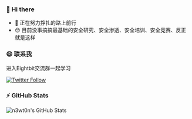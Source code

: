 ### 👋 Hi there 

- 🔭 正在努力挣扎的路上前行
- :pensive: 目前没事搞搞最基础的安全研究、安全渗透、安全培训、安全竞赛、反正就是这样

### :smile: 联系我
进入Eightbit交流群一起学习

[![Twitter Follow](https://img.shields.io/twitter/follow/greetdawn_?color=1DA1F2&logo=twitter&style=for-the-badge)](https://twitter.com/intent/follow?original_referer=https%3A%2F%2Fgithub.com%2Fgreetdawn_&screen_name=greetdawn_)

### :zap: GitHub Stats

<img align="left" alt="n3wt0n's GitHub Stats" src="https://github-readme-stats.vercel.app/api?username=Greetdawn&show_icons=true&hide_border=true&count_private=true" />
